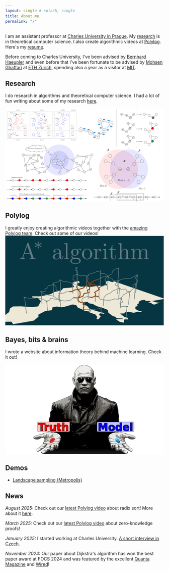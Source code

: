 ```yaml
---
layout: single # splash, single
title: About me
permalink: "/"
---
```


I am an assistant professor at [Charles University in Prague](https://www.mff.cuni.cz/cs/iuuk). My [research](/research/) is in theoretical computer science. I also create algorithmic videos at [Polylog](https://www.youtube.com/@polylogcs). Here's my [resume](/assets/documents/CV.pdf).

Before coming to Charles University, I've been advised by <a href="http://www.cs.cmu.edu/~haeupler/">Bernhard Haeupler</a> and even before that I've been fortunate to be advised by <a href="https://people.csail.mit.edu/ghaffari/">Mohsen Ghaffari</a> at [ETH Zurich](https://ethz.ch/en.html), spending also a year as a visitor at [MIT](https://www.csail.mit.edu/people/).

## Research

I do research in algorithms and theoretical computer science. I had a lot of fun writing about some of my research [here](/research/).

[
![survey](/assets/images/collage.png "Bunch of images from the survey")
](/research/)

## Polylog

I greatly enjoy creating algorithmic videos together with the [amazing Polylog team](/polylog/). Check out some of our videos!
[
![survey](/assets/images/astar.webp "Thumbnail of one of our videos")
](/polylog/)

## Bayes, bits & brains

I wrote a website about information theory behind machine learning. Check it out!

[
![Bayes, bits & brains](/assets/images/bbb_thumb.png "Bayes, bits & brains")
](https://bayesbitsbrains.github.io/)

## Demos

- [Landscape sampling (Metropolis)](/teaching/landscape-demo/build/)

## News

_August 2025:_ Check out our [latest Polylog video](https://www.youtube.com/watch?v=Y95a-8oNqps) about radix sort! More about it [here](polylog/radixsort). 

_March 2025:_ Check out our [latest Polylog video](https://www.youtube.com/watch?v=Otvcbw6k4eo&t=1s) about zero-knowledge proofs!

_January 2025:_ I started working at Charles University. [A short interview in Czech](https://www.matfyz.cz/clanky/vaclav-rozhon-veda-je-socialni-proces).

_November 2024:_ Our paper about Dijkstra's algorithm has won the best paper award at FOCS 2024 and was featured by the excellent [Quanta Magazine](https://www.quantamagazine.org/computer-scientists-establish-the-best-way-to-traverse-a-graph-20241025/) and [Wired](https://www.wired.com/story/scientists-establish-the-best-algorithm-for-traversing-a-map/)!

<img src='//clustrmaps.com/map_v2.png?cl=ffffff&w=a&t=n&d=9aXYg_RgDaFX-gpCSUfu2XgbYVYCPqAAv6pkRFMlbTU' style="display:none"/>
